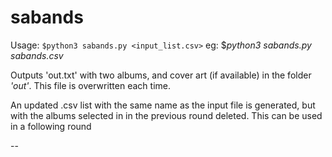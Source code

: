 # sabands

Usage: `$python3 sabands.py <input_list.csv>` 
 eg: $_python3 sabands.py sabands.csv_

Outputs 'out.txt' with two albums, and cover art (if available) in the folder _'out'_. This file is overwritten each time.

An updated .csv list with the same name as the input file is generated, but with the albums selected in in the previous round deleted. This can be used in a following round

--
